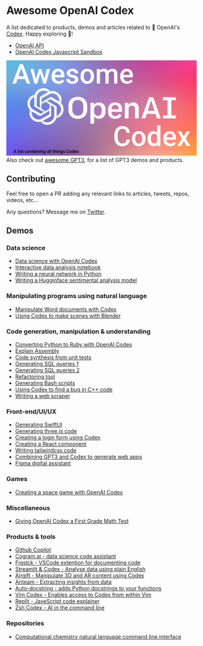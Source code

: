 # Awesome OpenAI Codex
A list dedicated to products, demos and articles related to 🤖 OpenAI's [Codex](https://openai.com/blog/openai-codex/).
Happy exploring 🧭!

* [OpenAI API](https://beta.openai.com/playground)
* [OpenAI Codex Javascript Sandbox](https://beta.openai.com/codex-javascript-sandbox)

![Awesome OpenAI Codex image](awesome-codex.png)  
Also check out [awesome GPT3](https://github.com/elyase/awesome-gpt3), for a list of GPT3 demos and products.

## Contributing
Feel free to open a PR adding any relevant links to articles, tweets, repos, videos, etc...  

Any questions? Message me on [Twitter](https://twitter.com/KarelDoostrlnck).

## Demos

### Data science
* [Data science with OpenAI Codex](https://www.youtube.com/watch?v=Ru5fQZ714x8&list=PLOXw6I10VTv_FhQbbvYh1FvbiaPf43Ve2&index=4)
* [Interactive data analysis notebook](https://twitter.com/mick_ver/status/1433007625013186564)
* [Writing a neural network in Python](https://twitter.com/lxuechen/status/1431473450351161350)
* [Writing a Hugginface sentimental analysis model](https://twitter.com/osanseviero/status/1438747036254449667)

### Manipulating programs using natural language
* [Manipulate Word documents with Codex](https://www.youtube.com/watch?v=-Dpl2awseZU&list=PLOXw6I10VTv_FhQbbvYh1FvbiaPf43Ve2&index=5)
* [Using Codex to make scenes with Blender](https://twitter.com/andrew_n_carr/status/1425507697277865987)

### Code generation, manipulation & understanding
* [Converting Python to Ruby with OpenAI Codes](https://www.youtube.com/watch?v=Iq3rDFZOorw&list=PLOXw6I10VTv_FhQbbvYh1FvbiaPf43Ve2&index=6)
* [Explain Assembly](https://twitter.com/CristiVlad25/status/1432017112885833734)
* [Code synthesis from unit tests](https://twitter.com/narphorium/status/1432883931053846536)
* [Generating SQL queries 1](https://twitter.com/mustafaergisi/status/1432686105082613764)
* [Generating SQL queries 2](https://twitter.com/rishdotblog/status/1426131270313005063)
* [Refactoring tool](https://twitter.com/ColemanHindes/status/1425225551451668480)
* [Generating Bash scripts](https://twitter.com/CristiVlad25/status/1430111553387442182)
* [Using Codex to find a bug in C++ code](https://twitter.com/albertvaka/status/1428138127198130176)
* [Writing a web scraper](https://twitter.com/harishkgarg/status/1425816754391961605)

### Front-end/UI/UX
* [Generating SwiftUI](https://twitter.com/mralexhay/status/1433517706360377346)
* [Generating three.js code](https://twitter.com/brianpeiris/status/1426358750684880896)
* [Creating a login form using Codex](https://twitter.com/slava__bobrov/status/1425884862863618058)
* [Creating a React component](https://twitter.com/mckaywrigley/status/1425279724222251016)
* [Writing tailwindcss code](https://twitter.com/altryne/status/1425501736526090245)
* [Combining GPT3 and Codex to generate web apps](https://twitter.com/sharifshameem/status/1425185575645024256)
* [Figma digital assistant](https://twitter.com/jsngr/status/1429906666875588620)


### Games
* [Creating a space game with OpenAI Codex](https://www.youtube.com/watch?v=Zm9B-DvwOgw&list=PLOXw6I10VTv_FhQbbvYh1FvbiaPf43Ve2&index=3)


### Miscellaneous 
* [Giving OpenAI Codex a First Grade Math Test](https://www.youtube.com/watch?v=fRyTycXMlzA&list=PLOXw6I10VTv_FhQbbvYh1FvbiaPf43Ve2&index=7)

### Products & tools
* [Github Copilot](https://copilot.github.com)
* [Cogram.ai - data science code assistant](https://twitter.com/gdb/status/1435269195248414721)
* [Figstck - VSCode extention for documenting code](https://twitter.com/FigstackApp/status/1432782356117655558)
* [Streamlit & Codex - Analyse data using plain English](https://twitter.com/writepy/status/1429807673919295494)
* [Airgift - Manipulate 3D and AR content using Codex](https://twitter.com/HeySaiK/status/1429791743558307845)
* [Anteam - Extracting insights from data](https://twitter.com/aryxnsharma/status/1426545605837426688)
* [Auto-docstring - adds Python docstrings to your functions](https://twitter.com/scottleibrand/status/1430753899460194310)
* [Vim Codex - Enables access to Codex from within Vim](https://github.com/tom-doerr/vim_codex)
* [Replit - JaveScript code explainer](https://blog.replit.com/codex)
* [Zsh Codex - AI in the command line](https://github.com/tom-doerr/zsh_codex)

### Repositories
* [Computational chemistry natural language command line interface](https://github.com/whitead/nlcc)
